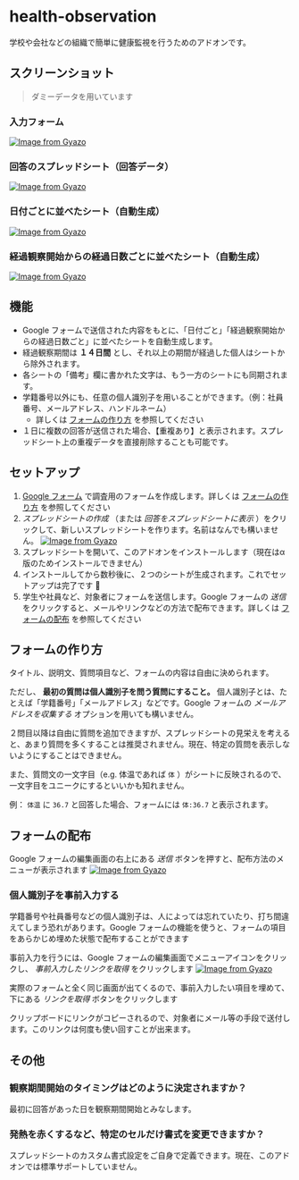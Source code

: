 # health-observation

学校や会社などの組織で簡単に健康監視を行うためのアドオンです。

## スクリーンショット

> ダミーデータを用いています

### 入力フォーム
[![Image from Gyazo](https://i.gyazo.com/78ca77ee2cb2816dfbbc3ec9427fc1bd.png)](https://gyazo.com/78ca77ee2cb2816dfbbc3ec9427fc1bd)

### 回答のスプレッドシート（回答データ）
[![Image from Gyazo](https://i.gyazo.com/9927238f450f53da19ad1991040974ce.png)](https://gyazo.com/9927238f450f53da19ad1991040974ce)

### 日付ごとに並べたシート（自動生成）
[![Image from Gyazo](https://i.gyazo.com/ecfa56e88b81faa1ab3ad8861d455bcd.png)](https://gyazo.com/ecfa56e88b81faa1ab3ad8861d455bcd)

### 経過観察開始からの経過日数ごとに並べたシート（自動生成）
[![Image from Gyazo](https://i.gyazo.com/195055d32c834f52bf91ec4ead0ae9e1.png)](https://gyazo.com/195055d32c834f52bf91ec4ead0ae9e1)


## 機能

- Google フォームで送信された内容をもとに、「日付ごと」「経過観察開始からの経過日数ごと」に並べたシートを自動生成します。
- 経過観察期間は **１４日間** とし、それ以上の期間が経過した個人はシートから除外されます。
- 各シートの「備考」欄に書かれた文字は、もう一方のシートにも同期されます。
- 学籍番号以外にも、任意の個人識別子を用いることができます。（例：社員番号、メールアドレス、ハンドルネーム）
  - 詳しくは [フォームの作り方](#フォームの作り方) を参照してください
- １日に複数の回答が送信された場合、【重複あり】と表示されます。スプレッドシート上の重複データを直接削除することも可能です。

## セットアップ

1. [Google フォーム](https://www.google.com/intl/ja_jp/forms/about/) で調査用のフォームを作成します。詳しくは [フォームの作り方](#フォームの作り方) を参照してください
2. *スプレッドシートの作成* （または *回答をスプレッドシートに表示* ）をクリックして、新しいスプレッドシートを作ります。名前はなんでも構いません。
  [![Image from Gyazo](https://i.gyazo.com/fe67df9733dd396f29d5ba12eae0df22.png)](https://gyazo.com/fe67df9733dd396f29d5ba12eae0df22)
3. スプレッドシートを開いて、このアドオンをインストールします（現在はα版のためインストールできません）
4. インストールしてから数秒後に、２つのシートが生成されます。これでセットアップは完了です 🎉
5. 学生や社員など、対象者にフォームを送信します。Google フォームの *送信* をクリックすると、メールやリンクなどの方法で配布できます。詳しくは [フォームの配布](#フォームの配布) を参照してください

## フォームの作り方

タイトル、説明文、質問項目など、フォームの内容は自由に決められます。

ただし、 **最初の質問は個人識別子を問う質問にすること。** 個人識別子とは、たとえば「学籍番号」「メールアドレス」などです。Google フォームの *メールアドレスを収集する* オプションを用いても構いません。

２問目以降は自由に質問を追加できますが、スプレッドシートの見栄えを考えると、あまり質問を多くすることは推奨されません。現在、特定の質問を表示しないようにすることはできません。

また、質問文の一文字目（e.g. 体温であれば `体` ）がシートに反映されるので、一文字目をユニークにするといいかも知れません。

例： `体温` に `36.7` と回答した場合、フォームには `体:36.7` と表示されます。

## フォームの配布

Google フォームの編集画面の右上にある *送信* ボタンを押すと、配布方法のメニューが表示されます
[![Image from Gyazo](https://i.gyazo.com/2fedef0720f2b4c86f2650fbb1c08d0c.png)](https://gyazo.com/2fedef0720f2b4c86f2650fbb1c08d0c)

### 個人識別子を事前入力する

学籍番号や社員番号などの個人識別子は、人によっては忘れていたり、打ち間違えてしまう恐れがあります。Google フォームの機能を使うと、フォームの項目をあらかじめ埋めた状態で配布することができます

事前入力を行うには、Google フォームの編集画面でメニューアイコンをクリックし、 *事前入力したリンクを取得* をクリックします
[![Image from Gyazo](https://i.gyazo.com/258269274d8abd6aaafe5fa7c3f719f3.png)](https://gyazo.com/258269274d8abd6aaafe5fa7c3f719f3)

実際のフォームと全く同じ画面が出てくるので、事前入力したい項目を埋めて、下にある *リンクを取得* ボタンをクリックします

クリップボードにリンクがコピーされるので、対象者にメール等の手段で送付します。このリンクは何度も使い回すことが出来ます。



## その他

### 観察期間開始のタイミングはどのように決定されますか？

最初に回答があった日を観察期間開始とみなします。

### 発熱を赤くするなど、特定のセルだけ書式を変更できますか？

スプレッドシートのカスタム書式設定をご自身で定義できます。現在、このアドオンでは標準サポートしていません。

